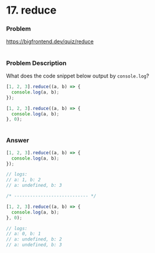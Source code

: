 # 17. reduce

### Problem

https://bigfrontend.dev/quiz/reduce

#

### Problem Description

What does the code snippet below output by `console.log`?

```js
[1, 2, 3].reduce((a, b) => {
  console.log(a, b);
});

[1, 2, 3].reduce((a, b) => {
  console.log(a, b);
}, 0);
```

#

### Answer

```js
[1, 2, 3].reduce((a, b) => {
  console.log(a, b);
});

// logs:
// a: 1, b: 2
// a: undefined, b: 3

/* ---------------------------- */

[1, 2, 3].reduce((a, b) => {
  console.log(a, b);
}, 0);

// logs:
// a: 0, b: 1
// a: undefined, b: 2
// a: undefined, b: 3
```

